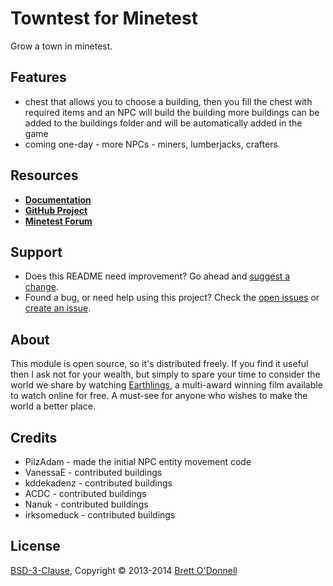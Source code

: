 # Towntest for Minetest

Grow a town in minetest.


## Features

- chest that allows you to choose a building, then you fill the chest with required items and an NPC will build the building more buildings can be added to the buildings folder and will be automatically added in the game
- coming one-day - more NPCs - miners, lumberjacks, crafters


## Resources

- **[Documentation](http://cornernote.github.io/minetest-towntest)**
- **[GitHub Project](https://github.com/cornernote/minetest-towntest)**
- **[Minetest Forum](https://forum.minetest.net/viewtopic.php?id=3223)**


## Support

- Does this README need improvement?  Go ahead and [suggest a change](https://github.com/cornernote/minetest-towntest/edit/master/README.md).
- Found a bug, or need help using this project?  Check the [open issues](https://github.com/cornernote/minetest-towntest/issues) or [create an issue](https://github.com/cornernote/minetest-towntest/issues/new).


## About

This module is open source, so it's distributed freely. If you find it useful then I ask not for your wealth, but simply to spare your time to consider the world we share by watching [Earthlings](http://earthlings.com/), a multi-award winning film available to watch online for free. A must-see for anyone who wishes to make the world a better place.


## Credits

- PilzAdam - made the initial NPC entity movement code
- VanessaE - contributed buildings
- kddekadenz - contributed buildings
- ACDC - contributed buildings
- Nanuk - contributed buildings
- irksomeduck - contributed buildings


## License

[BSD-3-Clause](https://raw.github.com/cornernote/minetest-towntest/master/LICENSE), Copyright © 2013-2014 [Brett O'Donnell](http://cornernote.github.io/)

